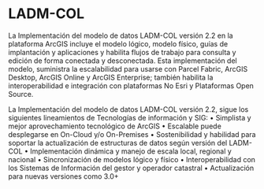 # LADM-COL
La Implementación del modelo de datos LADM-COL versión 2.2 en la plataforma ArcGIS incluye el modelo lógico, modelo físico, guías de implantación y aplicaciones y  habilita flujos de trabajo para consulta y edición de forma conectada y desconectada. Esta implementación del modelo, suministra la escalabilidad para usarse con Parcel Fabric, ArcGIS Desktop, ArcGIS Online y ArcGIS Enterprise; también habilita la interoperabilidad e integración con plataformas No Esri y Plataformas Open Source.

La Implementación del modelo de datos LADM-COL versión 2.2, sigue los siguientes lineamientos de Tecnologías de información y SIG:
•	Simplista y mejor aprovechamiento tecnológico de ArcGIS
•	Escalable puede desplegarse en On-Cloud y/o On-Premises
•	Sostenibilidad y habilidad para soportar la actualización de estructuras de datos según versión del LADM-COL
•	Implementación dinámica y manejo de escala local, regional y nacional
•	Sincronización de modelos lógico y físico
•	Interoperabilidad con los Sistemas de Información del gestor y operador catastral
•	Actualización para nuevas versiones  como 3.0+
